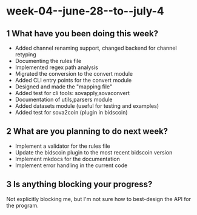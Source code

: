 # week-04--june-28--to--july-4

## 1 What have you been doing this week?

- Added channel renaming support, changed backend for channel retyping
- Documenting the rules file
- Implemented regex path analysis
- Migrated the conversion to the convert module
- Added CLI entry points for the convert module
- Designed and made the "mapping file"
- Added test for cli tools: sovapply,sovaconvert
- Documentation of utils,parsers module
- Added datasets module (useful for testing and examples)
- Added test for sova2coin (plugin in bidscoin)

## 2 What are you planning to do next week?

- Implement a validator for the rules file
- Update the bidscoin plugin to the most recent bidscoin version
- Implement mkdocs for the documentation
- Implement error handling in the current code

## 3 Is anything blocking your progress?

Not explicitly blocking me, but I'm not sure how to best-design the API for the program.
